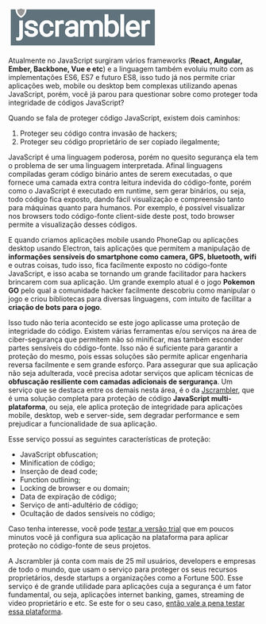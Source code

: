 ![Protegendo aplicações JavaScript](/images/jscrambler-logo.png "Protegendo aplicações JavaScript")

Atualmente no JavaScript surgiram vários frameworks (**React, Angular, Ember, Backbone, Vue e etc**) e a linguagem também evoluiu muito com as implementações ES6, ES7 e futuro ES8, isso tudo já nos permite criar aplicações web, mobile ou desktop bem complexas utilizando apenas JavaScript, porém, você já parou para questionar sobre como proteger toda integridade de códigos JavaScript?

Quando se fala de proteger código JavaScript, existem dois caminhos:

1.  Proteger seu código contra invasão de hackers;
2.  Proteger seu código proprietário de ser copiado ilegalmente;

JavaScript é uma linguagem poderosa, porém no quesito segurança ela tem o problema de ser uma linguagem interpretada. Afinal linguagens compiladas geram código binário antes de serem executadas, o que fornece uma camada extra contra leitura indevida do código-fonte, porém como o JavaScript é executado em runtime, sem gerar binários, ou seja, todo código fica exposto, dando fácil visualização e compreensão tanto para máquinas quanto para humanos. Por exemplo, é possível visualizar nos browsers todo código-fonte client-side deste post, todo browser permite a visualização desses códigos.

E quando criamos aplicações mobile usando PhoneGap ou aplicações desktop usando Electron, tais aplicações que permitem a manipulação de **informações sensíveis do smartphone como camera, GPS, bluetooth, wifi** e outras coisas, tudo isso, fica facilmente exposto no código-fonte JavaScript, e isso acaba se tornando um grande facilitador para hackers brincarem com sua aplicação. Um grande exemplo atual é o jogo **Pokemon GO** pelo qual a comunidade hacker facilmente descobriu como manipular o jogo e criou bibliotecas para diversas linguagens, com intuito de facilitar a **criação de bots para o jogo**.

Isso tudo não teria acontecido se este jogo aplicasse uma proteção de integridade do código. Existem várias ferramentas e/ou serviços na área de ciber-segurança que permitem não só minificar, mas também esconder partes sensíveis do código-fonte. Isso não é suficiente para garantir a proteção do mesmo, pois essas soluções são permite aplicar engenharia reversa facilmente e sem grande esforço. Para assegurar que sua aplicação não seja adulterada, você precisa adotar serviços que aplicam técnicas de **obfuscação resiliente com camadas adicionais de sergurança**.
Um serviço que se destaca entre os demais nesta área, é o da [Jscrambler](https://jscrambler.com/en/?ref=https://udgwebdev.com "Jscrambler - Make your JavaScript Application Protect Itself"), que é uma solução completa para proteção de código **JavaScript multi-plataforma**, ou seja, ele aplica proteção de integridade para aplicações mobile, desktop, web e server-side, sem degradar performance e sem prejudicar a funcionalidade de sua aplicação.

Esse serviço possui as seguintes características de proteção:

*   JavaScript obfuscation;
*   Minification de código;
*   Inserção de dead code;
*   Function outlining;
*   Locking de browser e ou domain;
*   Data de expiração de código;
*   Serviço de anti-adultério de código;
*   Ocultação de dados sensíveis no código;

Caso tenha interesse, você pode [testar a versão trial](https://jscrambler.com/en/?ref=https://udgwebdev.com "Jscrambler - Make your JavaScript Application Protect Itself") que em poucos minutos você já configura sua aplicação na plataforma para aplicar proteção no código-fonte de seus projetos.

A Jscrambler já conta com mais de 25 mil usuários, developers e empresas de todo o mundo, que usam o serviço para proteger os seus recursos proprietários, desde startups a organizações como a Fortune 500.
Esse serviço é de grande utilidade para aplicações cuja a segurança é um fator fundamental, ou seja, aplicações internet banking, games, streaming de video proprietário e etc. Se este for o seu caso, [então vale a pena testar essa plataforma](https://jscrambler.com/en/?ref=https://udgwebdev.com "Jscrambler - Make your JavaScript Application Protect Itself").